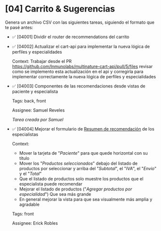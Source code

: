 # [04] Carrito & Sugerencias

Genera un archivo CSV con las siguientes tareas, siguiendo el formato que te pasé antes:

- ✅ [04001] Dividir el router de recommendations del carrito

- ✅ [04002] Actualizar el cart-api para implementar la nueva lógica de perfiles y especialidades

  Context: Trabajar desde el PR https://github.com/Inmunolabs/multinature-cart-api/pull/5/files revisar como se implemento esta actualización en el api y corregirla para implementar correctamente la nueva lógica de perfiles y especialidades

- ✅ [04003] Componentes de las recomendaciones desde vistas de paciente y especialista

  Tags: back, front

  Assignee: Samuel Reveles

  _Tarea creada por Samuel_

- ✅ [04004] Mejorar el formulario de [Resumen de recomendación](https://www.multinature.mx/customers/profile/049a81fb-c507-4da9-8cd4-f6a6df3b0afe/) de los especialistas

  Context:

  - Mover la tarjeta de "_Paciente_" para que quede horizontal con su título
  - Mover los "_Productos seleccionados_" debajo del listado de productos por seleccionar y arriba del "_Subtotal_", el "_IVA_", el "_Envio_" y el "_Total_"
  - Que el listado de productos solo muestre los productos que el especialista puede recomendar
  - Mejorar el listado de productos ("_Agregar productos por especialidad_") Que sea más grande
  - En general mejorar la vista para que sea visualmente más amplia y agradable

  Tags: front

  Assignee: Erick Robles
